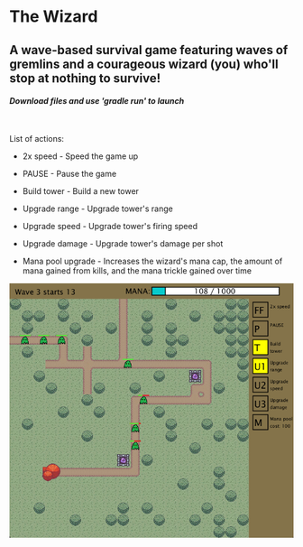 # The Wizard
## **A wave-based survival game featuring waves of gremlins and a courageous wizard (you) who'll stop at nothing to survive!**

#### *Download files and use 'gradle run' to launch*

<br>

List of actions:

* 2x speed - Speed the game up

* PAUSE - Pause the game

* Build tower - Build a new tower

* Upgrade range - Upgrade tower's range

* Upgrade speed - Upgrade tower's firing speed

* Upgrade damage - Upgrade tower's damage per shot

* Mana pool upgrade - Increases the wizard's mana cap, the amount of mana gained from kills, and the mana trickle gained over time

![alt text](https://github.com/bbat2575/TheWizard/blob/main/TheWizard.png)
